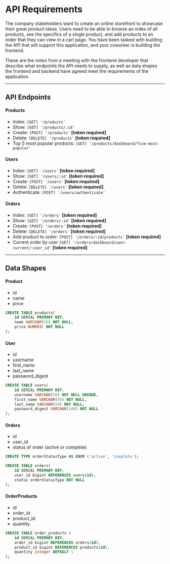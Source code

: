 # API Requirements
The company stakeholders want to create an online storefront to showcase their great product ideas. Users need to be able to browse an index of all products, see the specifics of a single product, and add products to an order that they can view in a cart page. You have been tasked with building the API that will support this application, and your coworker is building the frontend.

These are the notes from a meeting with the frontend developer that describe what endpoints the API needs to supply, as well as data shapes the frontend and backend have agreed meet the requirements of the application. 

---

## API Endpoints
#### Products
- Index: `[GET] '/products' `
- Show: `[GET] '/products/:id'`
- Create: `[POST] '/products'` **[token required]**
- Delete: `[DELETE] '/products'` **[token required]**
- Top 5 most popular products: `[GET] '/products/dashboard/five-most-popular'`

#### Users
- Index: `[GET] '/users'` **[token required]**
- Show: `[GET] '/users/:id'` **[token required]**
- Create: `[POST] '/users'` **[token required]**
- Delete: `[DELETE] '/users'` **[token required]**
- Authenticate: `[POST] '/users/authenticate'`

#### Orders
- Index: `[GET] '/orders'` **[token required]**
- Show: `[GET] '/orders/:id'` **[token required]**
- Create: `[POST] '/orders'` **[token required]**
- Delete: `[DELETE] '/orders'` **[token required]**
- Add product to order: `[POST] '/orders/:id/products'` **[token required]**
- Current order by user `[GET] '/orders/dashboard/user-current/:user_id'` **[token required]**

---

## Data Shapes
#### Product
-  id
- name
- price

```sql
CREATE TABLE products(
    id SERIAL PRIMARY KEY,
    name VARCHAR(50) NOT NULL,
    price NUMERIC NOT NULL
);
```

#### User
- id
- username
- first_name
- last_name
- password_digest

```sql
CREATE TABLE users(
    id SERIAL PRIMARY KEY,
    username VARCHAR(50) NOT NULL UNIQUE,
    first_name VARCHAR(50) NOT NULL,
    last_name VARCHAR(50) NOT NULL,
    password_digest VARCHAR(100) NOT NULL
);
```

#### Orders
- id
- user_id
- status of order (active or complete)

```sql
CREATE TYPE orderStatusType AS ENUM ('active', 'complete');

CREATE TABLE orders(
    id SERIAL PRIMARY KEY,
    user_id bigint REFERENCES users(id),
    status orderStatusType NOT NULL
);
```

#### OrderProducts
- id
- order_id
- product_id
- quantity

```sql
CREATE TABLE order_products (
    id SERIAL PRIMARY KEY,
    order_id bigint REFERENCES orders(id),
    product_id bigint REFERENCES products(id),
    quantity integer DEFAULT 1
);
```